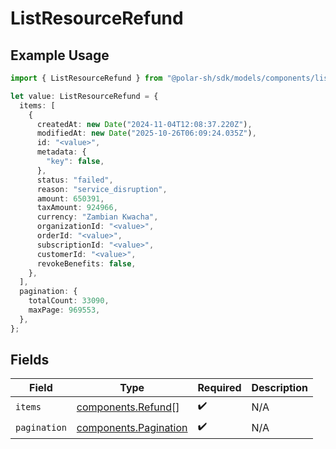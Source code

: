 # ListResourceRefund

## Example Usage

```typescript
import { ListResourceRefund } from "@polar-sh/sdk/models/components/listresourcerefund.js";

let value: ListResourceRefund = {
  items: [
    {
      createdAt: new Date("2024-11-04T12:08:37.220Z"),
      modifiedAt: new Date("2025-10-26T06:09:24.035Z"),
      id: "<value>",
      metadata: {
        "key": false,
      },
      status: "failed",
      reason: "service_disruption",
      amount: 650391,
      taxAmount: 924966,
      currency: "Zambian Kwacha",
      organizationId: "<value>",
      orderId: "<value>",
      subscriptionId: "<value>",
      customerId: "<value>",
      revokeBenefits: false,
    },
  ],
  pagination: {
    totalCount: 33090,
    maxPage: 969553,
  },
};
```

## Fields

| Field                                                          | Type                                                           | Required                                                       | Description                                                    |
| -------------------------------------------------------------- | -------------------------------------------------------------- | -------------------------------------------------------------- | -------------------------------------------------------------- |
| `items`                                                        | [components.Refund](../../models/components/refund.md)[]       | :heavy_check_mark:                                             | N/A                                                            |
| `pagination`                                                   | [components.Pagination](../../models/components/pagination.md) | :heavy_check_mark:                                             | N/A                                                            |